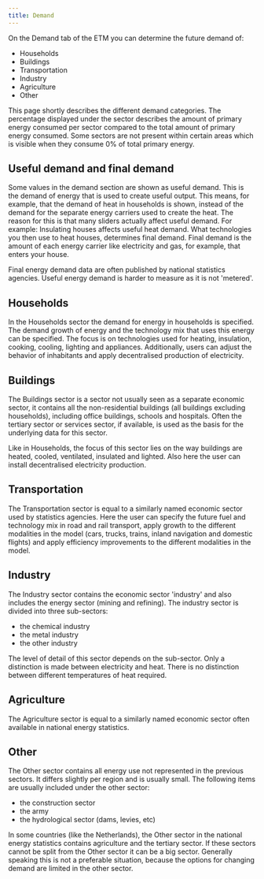 ```yaml
---
title: Demand
---
```


On the Demand tab of the ETM you can determine the future demand of:

* Households
* Buildings
* Transportation
* Industry
* Agriculture
* Other

This page shortly describes the different demand categories. The percentage displayed under the sector describes the amount of primary energy consumed per sector compared to the total amount of primary energy consumed. Some sectors are not present within certain areas which is visible when they consume 0% of total primary energy. 

Useful demand and final demand
------------------------------

Some values in the demand section are shown as useful demand. This is the demand of energy that is used to create useful output. This means, for example, that the demand of heat in households is shown, instead of the demand for the separate energy carriers used to create the heat. The reason for this is that many sliders actually affect useful demand. For example: Insulating houses affects useful heat demand. What technologies you then use to heat houses, determines final demand. Final demand is the amount of each energy carrier like electricity and gas, for example, that enters your house.

Final energy demand data are often published by national statistics agencies. Useful energy demand is harder to measure as it is not 'metered'.

Households
----------

In the Households sector the demand for energy in households is specified. The demand growth of energy and the technology mix that uses this energy can be specified. The focus is on technologies used for heating, insulation, cooking, cooling, lighting and appliances. Additionally, users can adjust the behavior of inhabitants and apply decentralised production of electricity.

Buildings
---------

The Buildings sector is a sector not usually seen as a separate economic sector, it contains all the non-residential buildings (all buildings excluding households), including office buildings, schools and hospitals. Often the tertiary sector or services sector, if available, is used as the basis for the underlying data for this sector.

Like in Households, the focus of this sector lies on the way buildings are heated, cooled, ventilated, insulated and lighted. Also here the user can install decentralised electricity production.

Transportation
--------------

The Transportation sector is equal to a similarly named economic sector used by statistics agencies. Here the user can specify the future fuel and technology mix in road and rail transport, apply growth to the different modalities in the model (cars, trucks, trains, inland navigation and domestic flights) and apply efficiency improvements to the different modalities in the model.

Industry
--------

The Industry sector contains the economic sector 'industry' and also includes the energy sector (mining and refining). The industry sector is divided into three sub-sectors:

* the chemical industry
* the metal industry
* the other industry

The level of detail of this sector depends on the sub-sector. Only a distinction is made between electricity and heat. There is no distinction between different temperatures of heat required.

Agriculture
-----------

The Agriculture sector is equal to a similarly named economic sector often available in national energy statistics.

Other
-----

The Other sector contains all energy use not represented in the previous sectors. It differs slightly per region and is usually small. The following items are usually included under the other sector:

* the construction sector
* the army
* the hydrological sector (dams, levies, etc)

In some countries (like the Netherlands), the Other sector in the national energy statistics contains agriculture and the tertiary sector. If these sectors cannot be split from the Other sector it can be a big sector. Generally speaking this is not a preferable situation, because the options for changing demand are limited in the other sector.
